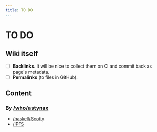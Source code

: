 ```yaml
---
title: TO DO
...
```


# TO DO

## Wiki itself

- [ ] **Backlinks**. It will be nice to collect them on CI and commit back as page's metadata.
- [ ] **Permalinks** (to files in GitHub).

## Content

### By [/who/astynax]()

- [/haskell/Scotty]()
- [/IPFS]()